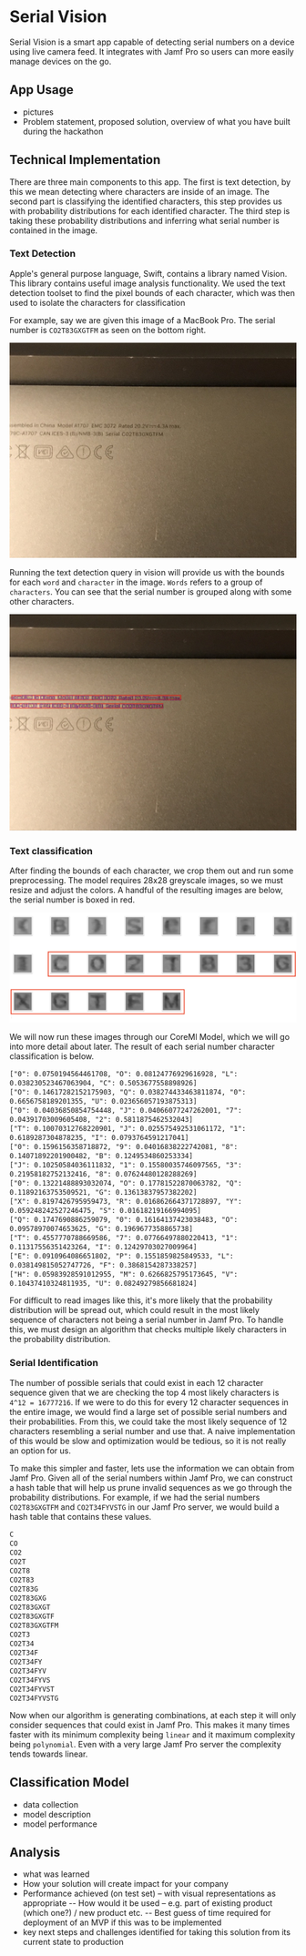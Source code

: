 # Serial Vision

Serial Vision is a smart app capable of detecting serial numbers on a device using live camera feed. It integrates with Jamf Pro so users can more easily manage devices on the go.

## App Usage
- pictures
- Problem statement, proposed solution, overview of what you have built during the hackathon

## Technical Implementation
There are three main components to this app. The first is text detection, by this we mean detecting where characters are inside of an image. The second part is classifying the identified characters, this step provides us with probability distributions for each identified character. The third step is taking these probability distributions and inferring what serial number is contained in the image.

### Text Detection
Apple's general purpose language, Swift, contains a library named Vision. This library contains useful image analysis functionality. We used the text detection toolset to find the pixel bounds of each character, which was then used to isolate the characters for classification

For example, say we are given this image of a MacBook Pro. The serial number is `CO2T83GXGTFM` as seen on the bottom right.

![MacBook Pro](https://raw.githubusercontent.com/g-r-a-n-t/serial-vision/master/images/serial.png)

Running the text detection query in vision will provide us with the bounds for each `word` and `character` in the image. `Words` refers to a group of `characters`. You can see that the serial number is grouped along with some other characters.

![MacBook Pro Bounded](https://github.com/g-r-a-n-t/serial-vision/raw/master/images/serial-bounded.png)

### Text classification

After finding the bounds of each character, we crop them out and run some preprocessing. The model requires 28x28 greyscale images, so we must resize and adjust the colors. A handful of the resulting images are below, the serial number is boxed in red.

![Characters](https://github.com/g-r-a-n-t/serial-vision/raw/master/images/characters.png)

We will now run these images through our CoreMl Model, which we will go into more detail about later. The result of each serial number character classification is below.

```
["0": 0.0750194564461708, "O": 0.08124776929616928, "L": 0.038230523467063904, "C": 0.5053677558898926]
["O": 0.14617282152175903, "Q": 0.038274433463811874, "0": 0.6656758189201355, "U": 0.023656057193875313]
["0": 0.04036850854754448, "J": 0.04066077247262001, "7": 0.04391703009605408, "2": 0.5811875462532043]
["T": 0.10070312768220901, "J": 0.025575492531061172, "1": 0.6189287304878235, "I": 0.0793764591217041]
["0": 0.1596156358718872, "9": 0.04016838222742081, "8": 0.14071892201900482, "B": 0.1249534860253334]
["J": 0.10250584036111832, "1": 0.15580035746097565, "3": 0.21958182752132416, "8": 0.07624480128288269]
["0": 0.13221488893032074, "O": 0.17781522870063782, "Q": 0.11892163753509521, "G": 0.13613837957382202]
["X": 0.8197426795959473, "R": 0.016862664371728897, "Y": 0.059248242527246475, "S": 0.01618219166994095]
["Q": 0.1747690886259079, "0": 0.16164137423038483, "O": 0.09578970074653625, "G": 0.1969677358865738]
["T": 0.4557770788669586, "7": 0.07766497880220413, "1": 0.11317556351423264, "I": 0.12429703027009964]
["E": 0.0910964086651802, "P": 0.1551859825849533, "L": 0.038149815052747726, "F": 0.3868154287338257]
["H": 0.05983928591012955, "M": 0.6266825795173645, "V": 0.10437410324811935, "U": 0.08249279856681824]
```

For difficult to read images like this, it's more likely that the probability distribution will be spread out, which could result in the most likely sequence of characters not being a serial number in Jamf Pro. To handle this, we must design an algorithm that checks multiple likely characters in the probability distribution.

### Serial Identification

The number of possible serials that could exist in each 12 character sequence given that we are checking the top 4 most likely characters is `4^12 = 16777216`. If we were to do this for every 12 character sequences in the entire image, we would find a large set of possible serial numbers and their probabilities. From this, we could take the most likely sequence of 12 characters resembling a serial number and use that. A naive implementation of this would be slow and optimization would be tedious, so it is not really an option for us.

To make this simpler and faster, lets use the information we can obtain from Jamf Pro. Given all of the serial numbers within Jamf Pro, we can construct a hash table that will help us prune invalid sequences as we go through the probability distributions. For example, if we had the serial numbers `CO2T83GXGTFM` and `CO2T34FYVSTG` in our Jamf Pro server, we would build a hash table that contains these values.

```
C
CO
CO2
CO2T
CO2T8
CO2T83
CO2T83G
CO2T83GXG
CO2T83GXGT
CO2T83GXGTF
CO2T83GXGTFM
CO2T3
CO2T34
CO2T34F
CO2T34FY
CO2T34FYV
CO2T34FYVS
CO2T34FYVST
CO2T34FYVSTG
```
Now when our algorithm is generating combinations, at each step it will only consider sequences that could exist in Jamf Pro. This makes it many times faster with its minimum complexity being `linear` and it maximum complexity being `polynomial`. Even with a very large Jamf Pro server the complexity tends towards linear.

## Classification Model
- data collection
- model description
- model performance

## Analysis
- what was learned
- How your solution will create impact for your company
- Performance achieved (on test set) – with visual representations as appropriate
-- How would it be used – e.g. part of existing product (which one?) / new product etc.
-- Best guess of time required for deployment of an MVP if this was to be implemented
- key next steps and challenges identified for taking this solution from its current state to production
